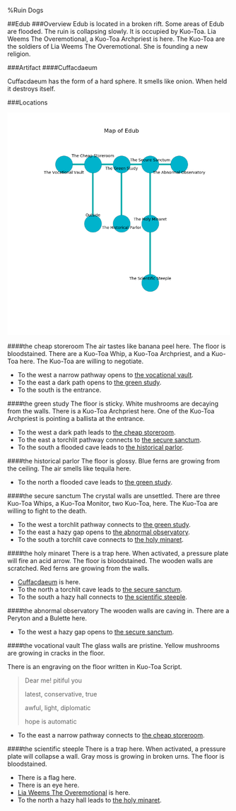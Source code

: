 %Ruin Dogs

##Edub
###Overview
Edub is located in a broken rift. Some areas of Edub are flooded. The ruin is collapsing slowly. It is occupied by Kuo-Toa. <a name="Lia-Weems-The-Overemotional"></a>Lia Weems The Overemotional, a Kuo-Toa Archpriest is here. The Kuo-Toa are the soldiers of Lia Weems The Overemotional. She  is founding a new religion. 



###Artifact
####<a name="Cuffacdaeum"></a>Cuffacdaeum


Cuffacdaeum has the form of a hard sphere. It smells like onion. When held it destroys itself. 





###Locations


![](../v2/images/Edub.png)

####<a name="the-cheap-storeroom"></a>the cheap storeroom
The air tastes like banana peel here. The floor is bloodstained. There are a Kuo-Toa Whip, a Kuo-Toa Archpriest, and a Kuo-Toa here. The Kuo-Toa are willing to negotiate. 



* To the west a narrow pathway opens to [the vocational vault](#the-vocational-vault).
* To the east a dark path opens to [the green study](#the-green-study).
* To the south is the entrance.


####<a name="the-green-study"></a>the green study
The floor is sticky. White mushrooms are decaying from the walls. There is a Kuo-Toa Archpriest here. One of the Kuo-Toa Archpriest is pointing a ballista at the entrance. 



* To the west a dark path leads to [the cheap storeroom](#the-cheap-storeroom).
* To the east a torchlit pathway connects to [the secure sanctum](#the-secure-sanctum).
* To the south a flooded cave leads to [the historical parlor](#the-historical-parlor).


####<a name="the-historical-parlor"></a>the historical parlor
The floor is glossy. Blue ferns are growing from the ceiling. The air smells like tequila here. 



* To the north a flooded cave leads to [the green study](#the-green-study).


####<a name="the-secure-sanctum"></a>the secure sanctum
The crystal walls are unsettled. There are three Kuo-Toa Whips, a Kuo-Toa Monitor, two Kuo-Toa,  here. The Kuo-Toa are willing to fight to the death. 



* To the west a torchlit pathway connects to [the green study](#the-green-study).
* To the east a hazy gap opens to [the abnormal observatory](#the-abnormal-observatory).
* To the south a torchlit cave connects to [the holy minaret](#the-holy-minaret).


####<a name="the-holy-minaret"></a>the holy minaret
There is a trap here. When activated, a pressure plate will fire an acid arrow. The floor is bloodstained. The wooden walls are scratched. Red ferns are growing from the walls. 



* [Cuffacdaeum](#Cuffacdaeum) is here.
* To the north a torchlit cave leads to [the secure sanctum](#the-secure-sanctum).
* To the south a hazy hall connects to [the scientific steeple](#the-scientific-steeple).


####<a name="the-abnormal-observatory"></a>the abnormal observatory
The wooden walls are caving in. There are a Peryton and a Bulette here. 



* To the west a hazy gap opens to [the secure sanctum](#the-secure-sanctum).


####<a name="the-vocational-vault"></a>the vocational vault
The glass walls are pristine. Yellow mushrooms are growing in cracks in the floor. 

There is an engraving on the floor written in Kuo-Toa Script. 

> Dear me! pitiful you
>
> latest, conservative, true
>
> awful, light, diplomatic
>
> hope is automatic
>


* To the east a narrow pathway connects to [the cheap storeroom](#the-cheap-storeroom).


####<a name="the-scientific-steeple"></a>the scientific steeple
There is a trap here. When activated, a pressure plate will collapse a wall. Gray moss is growing in broken urns. The floor is bloodstained. 



* There is a flag here.
* There is an eye here.
* [Lia Weems The Overemotional](#Lia-Weems-The-Overemotional) is here.
* To the north a hazy hall leads to [the holy minaret](#the-holy-minaret).


